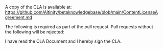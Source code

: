 A copy of the CLA is available at: https://github.com/Altinity/betaknowledgebase/blob/main/ContentLicenseAgreement.md

The following is required as part of the pull request.  Pull requests without the following will be rejected:

I have read the CLA Document and I hereby sign the CLA.

